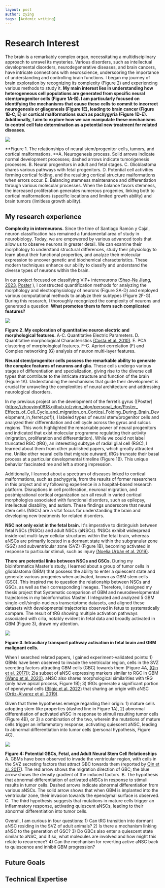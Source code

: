 ```yaml
---
layout: post
author: zying
tags: [Acdemic writing]
---
```


# Research Interest

The brain is a remarkably complex organ, necessitating a multidisciplinary approach to unravel its mysteries. Various disorders, such as intellectual developmental disorders, neurodegenerative diseases, and brain cancers, have intricate connections with neuroscience, underscoring the importance of understanding and controlling brain functions. I began my journey of brain exploration by recognizing its complexity (Figure 2) and experiencing various methods to study it. **My main interest lies in understanding how heterogeneous cell populations are generated from specific neural stem/progenitor cells (Figure 1A-B). I am particularly focused on identifying the mechanisms that cause these cells to commit to incorrect neurogenesis or gliagenesis (Figure 1E), leading to brain cancer (Figure 1B-C, E) or cortical malformations such as pachygyria (Figure 1D-E). Additionally, I aim to explore how we can manipulate these mechanisms to control cell fate determination as a potential new treatment for related diseases.**

![](https://cdn.jsdelivr.net/gh/ZhouYing0818/images_storage/research_interests_fig1.svg)

**Figure 1. The relationships of neural stem/progenitor cells, tumors, and cortical malformations. **A. Neurogenesis process. Solid arrows indicate normal development processes; dashed arrows indicate tumorigenesis processes. B. Neural progenitors in adult and fetal stages. C. Glioblastoma shares various pathways with fetal progenitors. D. Potential cell activities forming cortical folding, and the resulting cortical structure malformations when errors occur. E. Balancing stemness maintenance and differentiation through various molecular processes. When the balance favors stemness, the increased proliferation generates numerous progenies, linking both to cortical malformations (specific locations and limited growth ability) and brain tumors (limitless growth ability).

## My research experience

**Complexity in interneurons.** Since the time of Santiago Ramón y Cajal, neuron classification has remained a fundamental area of study in neurobiology. Today, we are empowered by various advanced tools that allow us to observe neurons in greater detail. We can examine their morphology to understand structural differences, study their physiology to learn about their functional properties, and analyze their molecular expression to uncover genetic and biochemical characteristics. These modern techniques enhance our ability to classify and understand the diverse types of neurons within the brain.

In our project focused on classifying VIP+ interneurons ([Shao-Na Jiang, 2023](https://doi.org/10.1093/cercor/bhac343), [Poster](https://zhouying0818.github.io/zying_blog/personal_doc/Poster_Sncg_Mybpc1_and_Parm1_Classify_subpopulations_of_VIP-expressing_interneurons%20_n_layers_23_of.pdf) ), I constructed quantification methods for analyzing the morphology and electrophysiology of neurons (Figure 2A-D) and employed various computational methods to analyze their subtypes (Figure 2F-G). During this research, I thoroughly recognized the complexity of neurons and generated a question: **What promotes them to form such complicated features?**

![](https://cdn.jsdelivr.net/gh/ZhouYing0818/images_storage/20240320171652.png)

**Figure 2. My exploration of quantitative neuron electric and morphological features.** A-C. Quantitative Electric Parameters. D. Quantitative morphological Characteristics [(Costa et al. 2010)](https://www.frontiersin.org/journals/computational-neuroscience/articles/10.3389/fncom.2010.00150/full). E. PCA clustering of morphological features. F-G. Apriori correlation (F) and Complex networking (G) analysis of neuron multi-layer features.

**Neural stem/progenitor cells possess the remarkable ability to generate the complex features of neurons and glia.** These cells undergo various stages of differentiation and specialization, giving rise to the diverse cell types that contribute to the intricate structure and function of the brain (Figure 1A). Understanding the mechanisms that guide their development is crucial for unraveling the complexities of neural architecture and addressing neurological disorders.

In my previous project on the development of the ferret’s gyrus ([Poster](https://zhouying0818.github.io/zying_blog/personal_doc/Poster_ Effects_of_Cell_Cycle_and_migration_on_Cortical_Folding_During_Brain_Development_in_ferret.pdf)), I labeled types of neural stem/progenitor cells and analyzed their differentiation and cell cycle across the gyrus and sulcus regions. This work highlighted the remarkable power of neural progenitors and indicated that exist molecular programme regulating their activity (migration, proliferation and differentiation). While we could not label truncated RGC (tRG), an interesting subtype of radial glial cell (RGC), I learned about them from other published papers, which greatly attracted me. Unlike other neural cells that migrate outward, tRGs truncate their basal process at a particular developmental timeline (Figure 1B). This unique behavior fascinated me and left a strong impression. 

Additionally, I learned about a spectrum of diseases linked to cortical malformations, such as pachygyria, from the results of former researchers in this project and my following experience in a hospital-based research platform. Disruptions in cell proliferation, neuronal migration, and postmigrational cortical organization can all result in varied cortical morphologies associated with functional disorders, such as epilepsy, intellectual disability, and autism. These findings underscore that neural stem cells (NSCs) are a vital focus for understanding the brain and developing new treatments for related disorders.

 **NSC not only exist in the fetal brain.** It's imperative to distinguish between fetal NSCs (fNSCs) and adult NSCs (aNSCs). fNSCs exhibit widespread inside-out multi-layer cellular structures within the fetal brain, whereas aNSCs are primarily located in a dormant state within the subgranular zone (SGZ) and subventricular zone (SVZ) (Figure 1B), becoming activated in response to particular stimuli, such as injury [(Noelia Urbán et al. 2019)](https://doi.org/10.1016/j.neuron.2019.09.026).

**There are potential links between NSCs and GSCs.** During my bioinformatics Master's study, I learned about a group of tumor cells in glioblastoma (GBM) that possess the ability to enter a quiescent state and generate various progenies when activated, known as GBM stem cells (GSC). This inspired me to question the relationship between NSCs and GSCs, as well as their corresponding lineages. Therefore, I designed my thesis project that Systematic comparison of GBM and neurodevelopmental trajectories in my bioinformatics Master. I Integrated and analyzed 5 GBM single-cell/single-nucleus transcriptome datasets, and aligned these datasets with developmental trajectories observed in fetus to systematically compare. The result of tRG showing multiple activation pathways associated with cilia, notably evident in fetal data and broadly activated in GBM (Figure 3), drawn my attention.

![](https://cdn.jsdelivr.net/gh/ZhouYing0818/images_storage/research_interests_figure3.svg)

**Figure 3. Intraciliary transport pathway activation in fetal brain and GBM malignant cells.**

When I searched related papers, I gained experiment-validated points: 1)  GBMs have been observed to invade the ventricular region, cells in the SVZ secreting factors attracting GBM cells (GBC) towards them (Figure 4A, [(Qin et al. 2017)](https://doi.org/10.1016/j.cell.2017.07.016)); 2)a subset of aNSC expressing markers similar to RGC in GBM [(Wang et al. 2020)](https://doi.org/10.1016/j.stemcr.2020.01.007).  aNSC also shares morphological similarities with tRG (only have apical process, Figure 1B); 3) tRGs generate a significant portion of ependymal cells [(Bilgic et al. 2022)](http://dx.doi.org/10.7554/eLife.91406) that sharing an origin with aNSC [(Ortiz-Álvarez et al. 2019)](https://doi.org/10.1016/j.neuron.2019.01.051). 

Given that three hypotheses emerge regarding their origin: 1) mature cells adopting stem-like properties (dashed line in Figure 1A), 2) abnormal differentiation of activated aNSC in response to stimuli resulting tumor cells (Figure 4B), or 3) a combination of the two, wherein the mutations of mature cells trigger an inflammatory response, activating quiescent aNSC, leading to abnormal differentiation into tumor cells (personal hypothesis, Figure 4C).

![](https://cdn.jsdelivr.net/gh/ZhouYing0818/images_storage/research_interests_fig2.svg)

**Figure 4: Potential GBCs, Fetal, and Adult Neural Stem Cell Relationships** A. GBMs have been observed to invade the ventricular region, with cells in the SVZ secreting factors that attract GBC towards them (reported by [Qin et al. 2017](https://doi.org/10.1016/j.cell.2017.07.016)). The red arrow shows the migration direction of GBC; the blue arrow shows the density gradient of the induced factors. B. The hypothesis that abnormal differentiation of activated aNSCs in response to stimuli results in tumor cells. Dashed arrows indicate abnormal differentiation from various aNSCs. The solid arrow shows that when GBM is implanted into the ventricular zone, their invasion towards the ependymal surface is observed. C. The third hypothesis suggests that mutations in mature cells trigger an inflammatory response, activating quiescent aNSCs, leading to their abnormal differentiation into tumor cells.

Overall, I am curious in four questions: 1) Can tRG transition into dormant aNSC residing in the SVZ of adult animals? 2) Is there a mechanism linking aNSC to the generation of GSC? 3) Do GBCs also enter a quiescent state similar to aNSC, and if so, what molecules are involved and how might this relate to recurrence? 4) Can the mechanism for reverting active aNSC back to quiescence and inhibit GBM progression?

## Future Goals



## Technical Expertise

